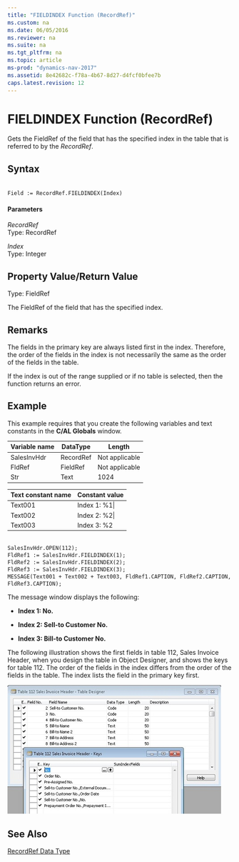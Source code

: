 ```yaml
---
title: "FIELDINDEX Function (RecordRef)"
ms.custom: na
ms.date: 06/05/2016
ms.reviewer: na
ms.suite: na
ms.tgt_pltfrm: na
ms.topic: article
ms-prod: "dynamics-nav-2017"
ms.assetid: 8e42682c-f78a-4b67-8d27-d4fcf0bfee7b
caps.latest.revision: 12
---
```

# FIELDINDEX Function (RecordRef)
Gets the FieldRef of the field that has the specified index in the table that is referred to by the *RecordRef*.  
  
## Syntax  
  
```  
  
Field := RecordRef.FIELDINDEX(Index)  
```  
  
#### Parameters  
 *RecordRef*  
 Type: RecordRef  
  
 *Index*  
 Type: Integer  
  
## Property Value/Return Value  
 Type: FieldRef  
  
 The FieldRef of the field that has the specified index.  
  
## Remarks  
 The fields in the primary key are always listed first in the index. Therefore, the order of the fields in the index is not necessarily the same as the order of the fields in the table.  
  
 If the index is out of the range supplied or if no table is selected, then the function returns an error.  
  
## Example  
 This example requires that you create the following variables and text constants in the **C/AL Globals** window.  
  
|Variable name|DataType|Length|  
|-------------------|--------------|------------|  
|SalesInvHdr|RecordRef|Not applicable|  
|FldRef|FieldRef|Not applicable|  
|Str|Text|1024|  
  
|Text constant name|Constant value|  
|------------------------|--------------------|  
|Text001|Index 1: %1\\|  
|Text002|Index 2: %2\\|  
|Text003|Index 3: %2|  
  
```  
  
SalesInvHdr.OPEN(112);  
FldRef1 := SalesInvHdr.FIELDINDEX(1);  
FldRef2 := SalesInvHdr.FIELDINDEX(2);  
FldRef3 := SalesInvHdr.FIELDINDEX(3);  
MESSAGE(Text001 + Text002 + Text003, FldRef1.CAPTION, FldRef2.CAPTION, FldRef3.CAPTION);  
```  
  
 The message window displays the following:  
  
-   **Index 1: No.**  
  
-   **Index 2: Sell\-to Customer No.**  
  
-   **Index 3: Bill\-to Customer No.**  
  
 The following illustration shows the first fields in table 112, Sales Invoice Header, when you design the table in Object Designer, and shows the keys for table 112. The order of the fields in the index differs from the order of the fields in the table. The index lists the field in the primary key first.  
  
 ![Table 112 designer and keys](media/DesignTable112.png "DesignTable112")  
  
## See Also  
 [RecordRef Data Type](RecordRef-Data-Type.md)